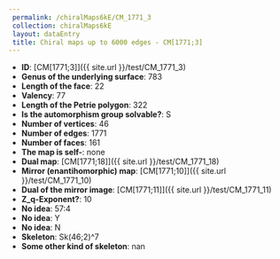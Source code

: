```yaml
--- 
 permalink: /chiralMaps6kE/CM_1771_3 
 collection: chiralMaps6kE
 layout: dataEntry
 title: Chiral maps up to 6000 edges - CM[1771;3]
---
```


- **ID**: [CM[1771;3]]({{ site.url }}/test/CM_1771_3)
- **Genus of the underlying surface**: 783
- **Length of the face**: 22
- **Valency**: 77
- **Length of the Petrie polygon**: 322
- **Is the automorphism group solvable?**: S
- **Number of vertices**: 46
- **Number of edges**: 1771
- **Number of faces**: 161
- **The map is self-**: none
- **Dual map**: [CM[1771;18]]({{ site.url }}/test/CM_1771_18)
- **Mirror (enantihomorphic) map**: [CM[1771;10]]({{ site.url }}/test/CM_1771_10)
- **Dual of the mirror image**: [CM[1771;11]]({{ site.url }}/test/CM_1771_11)
- **Z_q-Exponent?**: 10
- **No idea**:  57:4
- **No idea**: Y
- **No idea**: N
- **Skeleton**: Sk(46;2)^7
- **Some other kind of skeleton**: nan
